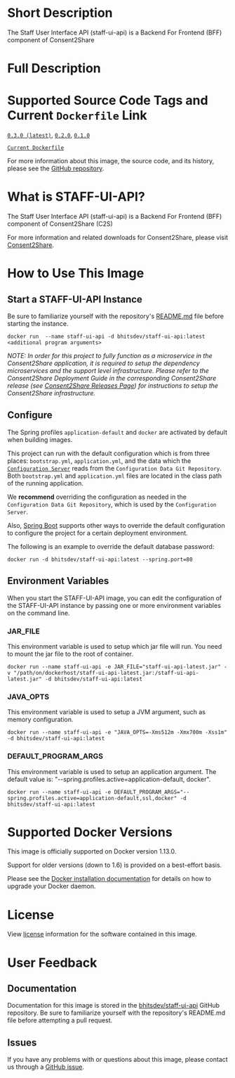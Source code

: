 # Short Description

The Staff User Interface API (staff-ui-api) is a Backend For Frontend (BFF) component of Consent2Share

# Full Description

# Supported Source Code Tags and Current `Dockerfile` Link

[`0.3.0 (latest)`](https://github.com/bhits-dev/staff-ui-api/releases/tag/0.3.0), [`0.2.0`](https://github.com/bhits-dev/staff-ui-api/releases/tag/0.2.0), [`0.1.0`](https://github.com/bhits-dev/staff-ui-api/releases/tag/0.1.0)

[`Current Dockerfile`](../staff-ui-api/src/main/docker/Dockerfile)

For more information about this image, the source code, and its history, please see the [GitHub repository](https://github.com/bhits-dev/staff-ui-api).

# What is STAFF-UI-API?

The Staff User Interface API (staff-ui-api) is a Backend For Frontend (BFF) component of Consent2Share (C2S)

For more information and related downloads for Consent2Share, please visit [Consent2Share](https://bhits-dev.github.io/consent2share/).

# How to Use This Image

## Start a STAFF-UI-API Instance

Be sure to familiarize yourself with the repository's [README.md](https://github.com/bhits-dev/staff-ui-api) file before starting the instance.

`docker run  --name staff-ui-api -d bhitsdev/staff-ui-api:latest <additional program arguments>`

*NOTE: In order for this project to fully function as a microservice in the Consent2Share application, it is required to setup the dependency microservices and the support level infrastructure. Please refer to the Consent2Share Deployment Guide in the corresponding Consent2Share release (see [Consent2Share Releases Page](https://github.com/bhits-dev/consent2share/releases)) for instructions to setup the Consent2Share infrastructure.*
 
## Configure

The Spring profiles `application-default` and `docker` are activated by default when building images.

This project can run with the default configuration which is from three places: `bootstrap.yml`, `application.yml`, and the data which the [`Configuration Server`](https://github.com/bhits-dev/config-server) reads from the `Configuration Data Git Repository`. Both `bootstrap.yml` and `application.yml` files are located in the class path of the running application.

We **recommend** overriding the configuration as needed in the `Configuration Data Git Repository`, which is used by the `Configuration Server`.

Also, [Spring Boot](https://projects.spring.io/spring-boot/) supports other ways to override the default configuration to configure the project for a certain deployment environment. 

The following is an example to override the default database password:

`docker run -d bhitsdev/staff-ui-api:latest --spring.port=80`

## Environment Variables

When you start the STAFF-UI-API image, you can edit the configuration of the STAFF-UI-API instance by passing one or more environment variables on the command line. 

### JAR_FILE

This environment variable is used to setup which jar file will run. You need to mount the jar file to the root of container.

`docker run --name staff-ui-api -e JAR_FILE="staff-ui-api-latest.jar" -v "/path/on/dockerhost/staff-ui-api-latest.jar:/staff-ui-api-latest.jar" -d bhitsdev/staff-ui-api:latest`

### JAVA_OPTS 

This environment variable is used to setup a JVM argument, such as memory configuration.

`docker run --name staff-ui-api -e "JAVA_OPTS=-Xms512m -Xmx700m -Xss1m" -d bhitsdev/staff-ui-api:latest`

### DEFAULT_PROGRAM_ARGS 

This environment variable is used to setup an application argument. The default value is: "--spring.profiles.active=application-default, docker".

`docker run --name staff-ui-api -e DEFAULT_PROGRAM_ARGS="--spring.profiles.active=application-default,ssl,docker" -d bhitsdev/staff-ui-api:latest`

# Supported Docker Versions

This image is officially supported on Docker version 1.13.0.

Support for older versions (down to 1.6) is provided on a best-effort basis.

Please see the [Docker installation documentation](https://docs.docker.com/engine/installation/) for details on how to upgrade your Docker daemon.

# License

View [license](https://github.com/bhits-dev/staff-ui-api/blob/master/LICENSE) information for the software contained in this image.

# User Feedback

## Documentation
 
Documentation for this image is stored in the [bhitsdev/staff-ui-api](https://github.com/bhits-dev/staff-ui-api) GitHub repository. Be sure to familiarize yourself with the repository's README.md file before attempting a pull request.

## Issues

If you have any problems with or questions about this image, please contact us through a [GitHub issue](https://github.com/bhits-dev/staff-ui-api/issues).


